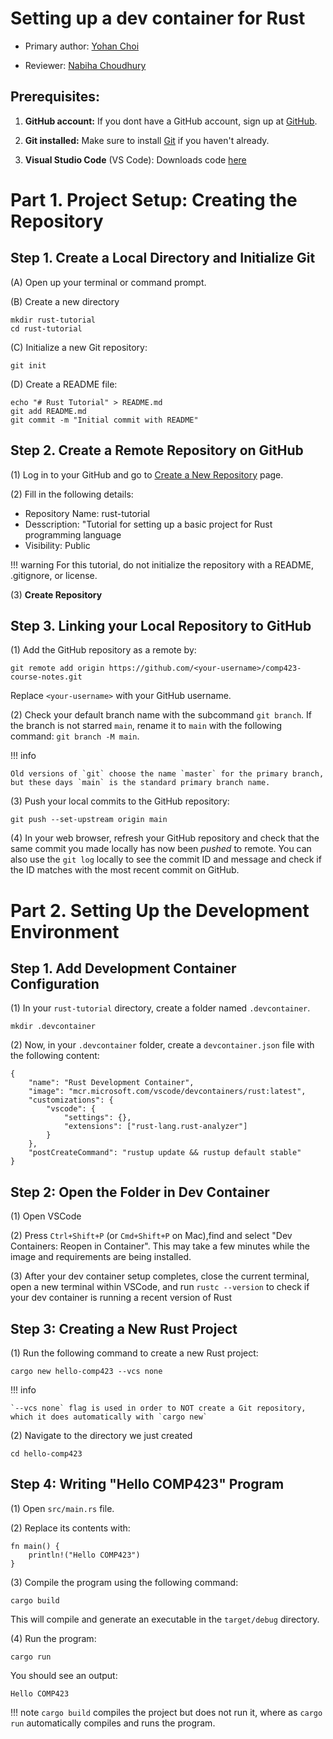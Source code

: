 # Setting up a dev container for Rust

* Primary author: [Yohan Choi](https://github.com/YummyYohan)

* Reviewer: [Nabiha Choudhury](https://github.com/chnabi)

## Prerequisites:

1. **GitHub account:** If you dont have a GitHub account, sign up at [GitHub](https://github.com/signup).

2. **Git installed:** Make sure to install [Git](https://git-scm.com/book/en/v2/Getting-Started-Installing-Git) if you haven't already.

3. **Visual Studio Code** (VS Code): Downloads code [here](https://code.visualstudio.com/)

# Part 1. Project Setup: Creating the Repository

## Step 1. Create a Local Directory and Initialize Git

(A) Open up your terminal or command prompt.

(B) Create a new directory

    mkdir rust-tutorial
    cd rust-tutorial

(C) Initialize a new Git repository:

    git init

(D) Create a README file:

    
    echo "# Rust Tutorial" > README.md
    git add README.md
    git commit -m "Initial commit with README"

## Step 2. Create a Remote Repository on GitHub


(1) Log in to your GitHub and go to [Create a New Repository](https://github.com/new) page.

(2) Fill in the following details:

- Repository Name: rust-tutorial
- Desscription: "Tutorial for setting up a basic project for Rust programming language
- Visibility: Public

!!! warning
    For this tutorial, do not initialize the repository with a README, .gitignore, or license.

(3) <strong>Create Repository</strong>

## Step 3. Linking your Local Repository to GitHub

(1) Add the GitHub repository as a remote by:

    git remote add origin https://github.com/<your-username>/comp423-course-notes.git

Replace `<your-username>` with your GitHub username.

(2) Check your default branch name with the subcommand `git branch`. If the branch is not starred `main`, rename it to `main` with the following command: `git branch -M main`.

!!! info

    Old versions of `git` choose the name `master` for the primary branch, but these days `main` is the standard primary branch name.

(3) Push your local commits to the GitHub repository:

    git push --set-upstream origin main

(4) In your web browser, refresh your GitHub repository and check that the same commit you made locally has now been <em>pushed</em> to remote. You can also use the `git log` locally to see the commit ID and message and check if the ID matches with the most recent commit on GitHub.

# Part 2. Setting Up the Development Environment

## Step 1. Add Development Container Configuration

(1) In your `rust-tutorial` directory, create a folder named `.devcontainer`.

    mkdir .devcontainer

(2) Now, in your `.devcontainer` folder, create a `devcontainer.json` file with the following content:

    {
        "name": "Rust Development Container",
        "image": "mcr.microsoft.com/vscode/devcontainers/rust:latest",
        "customizations": {
            "vscode": {
                "settings": {},
                "extensions": ["rust-lang.rust-analyzer"]
            }
        },
        "postCreateCommand": "rustup update && rustup default stable"
    }

## Step 2: Open the Folder in Dev Container

(1) Open VSCode

(2) Press `Ctrl+Shift+P` (or `Cmd+Shift+P` on Mac),find and select "Dev Containers: Reopen in Container". This may take a few minutes while the image and requirements are being installed.

(3) After your dev container setup completes, close the current terminal, open a new terminal within VSCode, and run `rustc --version` to check if your dev container is running a recent version of Rust

## Step 3: Creating a New Rust Project

(1) Run the following command to create a new Rust project:

    cargo new hello-comp423 --vcs none

!!! info

    `--vcs none` flag is used in order to NOT create a Git repository, which it does automatically with `cargo new`

(2) Navigate to the directory we just created

    cd hello-comp423

## Step 4: Writing "Hello COMP423" Program

(1) Open `src/main.rs` file.

(2) Replace its contents with:

    fn main() {
        println!("Hello COMP423")
    }

(3) Compile the program using the following command:

    cargo build

This will compile and generate an executable in the `target/debug` directory. 

(4) Run the program:

    cargo run

You should see an output:

    Hello COMP423

!!! note
    `cargo build` compiles the project but does not run it, where as `cargo run` automatically compiles and runs the program.